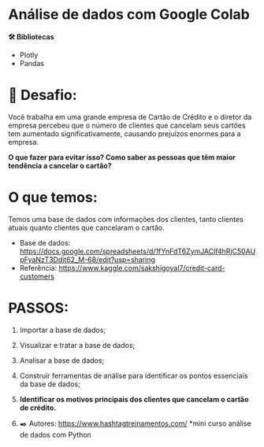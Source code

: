 # Análise de dados com Google Colab

**🛠️ Bibliotecas**
- Plotly
- Pandas

# 🚀 Desafio:

Você trabalha em uma grande empresa de Cartão de Crédito e o diretor da empresa percebeu que o número de clientes que cancelam seus cartões tem aumentado significativamente, causando prejuízos enormes para a empresa.

**O que fazer para evitar isso? Como saber as pessoas que têm maior tendência a cancelar o cartão?**

# O que temos:

Temos uma base de dados com informações dos clientes, tanto clientes atuais quanto clientes que cancelaram o cartão.

- Base de dados: https://docs.google.com/spreadsheets/d/1fYnFdT6ZymJAClf4hRjC50AUpFyaNzT3Ddit62_M-68/edit?usp=sharing
- Referência: https://www.kaggle.com/sakshigoyal7/credit-card-customers

# PASSOS:
1. Importar a base de dados;
2. Visualizar e tratar a base de dados;
3. Analisar a base de dados;
4. Construir ferramentas de análise para identificar os pontos essenciais da base de dados;
5. **Identificar os motivos principais dos clientes que cancelam o cartão de crédito.**


6. ✒️ Autores: https://www.hashtagtreinamentos.com/ *mini curso análise de dados com Python

